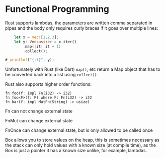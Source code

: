 # Functional Programming

Rust supports lambdas, the parameters are written comma separated in pipes and the body only requires curly braces if it goes over multiple lines:
```rust
	let x = vec![1,2,3];
	let y: Vec<usize> = x.iter()
		.map(|it| it + 1)
		.collect();

# println!("{:?}", y);
```
Unfortunately with Rust (like Dart) `map()`, etc return a Map object that has to be converted back into a list using `collect()`

Rust also supports higher order functions:
```rust,ignore
fn foo(f: impl Fn(i32) -> i32)
fn foo<F>(f: F) where F: Fn(i32) -> i32 
fn bar(f: impl MutFn(String) -> usize)
```
Fn can not change external state

FnMut can change external state

FnOnce can change external state, but is only allowed to be called once

Box allows you to store values on the heap, this is sometimes necessary as the stack can only hold values with a known size (at compile time), as the Box is just a pointer it has a known size unlike, for example, lambdas.